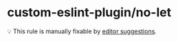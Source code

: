 # custom-eslint-plugin/no-let

💡 This rule is manually fixable by [editor suggestions](https://eslint.org/docs/latest/use/core-concepts#rule-suggestions).

<!-- end auto-generated rule header -->
